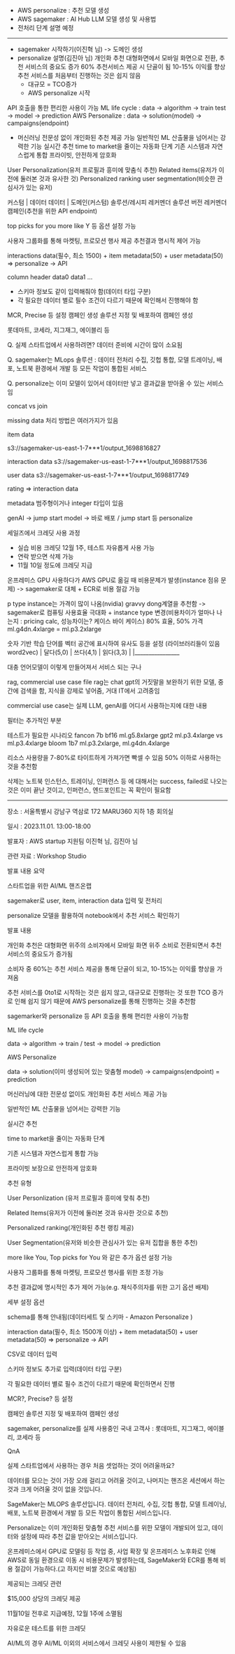 - AWS personalize : 추천 모델 생성
- AWS sagemaker : AI Hub LLM 모델 생성 및 사용법
- 전처리 단계 설명 예정
---
- sagemaker 시작하기(이진혁 님) -> 도메인 생성
- personalize 설명(김진아 님)
개인화 추천
대형화면에서 모바일 화면으로 전환, 추천 서비스의 중요도 증가
60% 추천서비스 제공 시 단골이 됨
10-15% 이익률 향상
추천 서비스를 처음부터 진행하는 것은 쉽지 않음
    - 대규모 = TCO증가
    - AWS personalize 시작

API 호출을 통한 편리한 사용이 가능
ML life cycle : data -> algorithm -> train test -> model -> prediction
AWS Personalize : data -> solution(model) -> campaigns(endpoint)

- 머신러닝 전문성 없이 개인화된 추천 제공 가능
일반적인 ML 산출물을 넘어서는 강력한 기능
실시간 추천
time to market을 줄이는 자동화 단계
기존 시스템과 자연스럽게 통합
프라이빗, 안전하게 암호화

User Personalization(유저 프로필과 흥미에 맞춤식 추천)
Related items(유저가 이전에 둘러본 것과 유사한 것)
Personalized ranking
user segmentation(비슷한 관심사가 있는 유저)

커스텀 | 데이터  데이터 | 도메인(커스텀)
        솔루션/레시피   레커멘더
        솔루션 버전     레커멘더
    캠페인(추천을 위한 API endpoint)

top picks for you
more like Y 등 옵션 설정 가능

사용자 그룹화를 통해 마켓팅, 프로모션 행사 제공
추천결과 명시적 제어 가능

interactions data(필수, 최소 1500) + item metadata(50) + user metadata(50) => personalize -> API

column header
data0
data1
...
+ 스키마 정보도 같이 입력해줘야 함(데이터 타입 구분)
+ 각 필요한 데이터 별로 필수 조건이 다르기 때문에 확인해서 진행해야 함

MCR, Precise 등 설정
캠페인 생성 솔루션 지정 및 배포하여 캠페인 생성

롯데마트, 코세라, 지그재그, 에이블리 등

Q. 실제 스타트업에서 사용하려면?
데이터 준비에 시간이 많이 소요됨

Q. sagemaker는 MLops 솔루션 : 데이터 전처리 수집, 깃헙 통합, 모델 트레이닝, 배포, 노트북 환경에서 개발 등 모든 작업이 통합된 서비스

Q. personalize는 이미 모델이 있어서 데이터만 넣고 결과값을 받아올 수 있는 서비스임

concat vs join

missing data 처리 방법은 여러가지가 있음

item data

s3://sagemaker-us-east-1-7***1/output_1698816827

interaction data
s3://sagemaker-us-east-1-7***1/output_1698817536

user data
s3://sagemaker-us-east-1-7***1/output_1698817749

rating => interaction data

metadata 범주형이거나 integer 타입이 있음

genAI -> jump start model -> 바로 배포 / jump start 등
personalize

세일즈에서 크레딧 사용 과정
- 실습 비용 크레딧 12월 1주, 테스트 자유롭게 사용 가능
- 연락 받으면 삭제 가능
- 11월 10일 정도에 크레딧 지급

온프레미스 GPU 사용하다가 AWS GPU로 옮길 때 비용문제가 발생(instance 점유 문제) -> sagemaker로 대체 + ECR로 비용 절감 가능

p type instance는 가격이 많이 나옴(nvidia)
gravvy dong계열을 추천함
-> sagemaker로 컴퓨팅 사용효율 극대화 + instance type 변경(비용차이가 얼마나 나는지 : pricing calc, 성능차이는? 케이스 바이 케이스) 80% 효율, 50% 가격
ml.g4dn.4xlarge = ml.p3.2xlarge

숫자 기반 학습
단어를 벡터 공간에 표시하여 유사도 등을 설정
(라이브러리들이 있음 word2vec)
| 달다(5,0)
|    쓰다(4,1)
|         읽다(3,3)
|
|________________

대충 언어모델이 이렇게 만들어져서 서비스 되는 구나

rag, commercial use case file
rag는 chat gpt의 거짓말을 보완하기 위한 모델, 중간에 검색을 함, 지식을 강제로 넣어줌, 거대 IT에서 고려중임

commercial use case는 실제 LLM, genAI를 어디서 사용하는지에 대한 내용

필터는 추가적인 부분

테스트가 필요한 시나리오
fancon 7b bf16 ml.g5.8xlarge
gpt2 ml.p3.4xlarge vs ml.p3.4xlarge
bloom 1b7 ml.p3.2xlarge, ml.g4dn.4xlarge

리소스 사용량을 7-80%로 타이트하게 가져가면 빡셀 수 있음
50% 이하로 사용하는 것을 추천함

삭제는 노트북 인스턴스, 트레이닝, 인퍼런스 등 에 대해서는 success, failed로 나오는 것은 이미 끝난 것이고, 인퍼런스, 엔드포인트는 꼭 확인이 필요함

---

장소 : 서울특별시 강남구 역삼로 172 MARU360 지하 1층 회의실

일시 : 2023.11.01. 13:00-18:00

발표자 : AWS startup 지원팀 이진혁 님, 김진아 님

관련 자료 : Workshop Studio 

발표 내용 요약

스타트업을 위한 AI/ML 핸즈온랩

sagemaker로 user, item, interaction data 입력 및 전처리

personalize 모델을 활용하여 notebook에서 추천 서비스 확인하기

발표 내용

개인화 추천은 대형화면 위주의 소비자에서 모바일 화면 위주 소비로 전환되면서 추천 서비스의 중요도가 증가됨

소비자 중 60%는 추천 서비스 제공을 통해 단골이 되고, 10-15%는 이익률 향상을 가져옴

추천 서비스를 0to1로 시작하는 것은 쉽지 않고, 대규모로 진행하는 것 또한 TCO 증가로 인해 쉽지 않기 때문에 AWS personalize를 통해 진행하는 것을 추천함

sagemarker와 personalize 등 API 호출을 통해 편리한 사용이 가능함

ML life cycle

data → algorithm → train / test → model → prediction

AWS Personalize

data → solution(이미 생성되어 있는 맞춤형 model) → campaigns(endpoint) = prediction

머신러닝에 대한 전문성 없이도 개인화된 추천 서비스 제공 가능

일반적인 ML 산출물을 넘어서는 강력한 기능

실시간 추천

time to market을 줄이는 자동화 단계

기존 시스템과 자연스럽게 통합 가능

프라이빗 보장으로 안전하게 암호화

추천 유형

User Personlization (유저 프로필과 흥미에 맞춰 추천)

Related Items(유저가 이전에 둘러본 것과 유사한 것으로 추천)

Personalized ranking(개인화된 추천 랭킹 제공)

User Segmentation(유저와 비슷한 관심사가 있는 유저 집합을 통한 추천)

more like You, Top picks for You 와 같은 추가 옵션 설정 가능

사용자 그룹화를 통해 마켓팅, 프로모션 행사를 위한 조정 가능

추천 결과값에 명시적인 추가 제어 가능(e.g. 채식주의자를 위한 고기 옵션 배제)

세부 설정 옵션

schema를 통해 안내됨(데이터세트 및 스키마 - Amazon Personalize )

interaction data(필수, 최소 1500개 이상) + item metadata(50) + user metadata(50) => personalize → API

CSV로 데이터 입력

스키마 정보도 추가로 입력(데이터 타입 구분)

각 필요한 데이터 별로 필수 조건이 다르기 때문에 확인하면서 진행

MCR?, Precise? 등 설정

캠페인 솔루션 지정 및 배포하여 캠페인 생성

sagemaker, personalize를 실제 사용중인 국내 고객사 : 롯데마트, 지그재그, 에이블리, 코세라 등

QnA

실제 스타트업에서 사용하는 경우 처음 셋업하는 것이 어려울까요?

데이터를 모으는 것이 가장 오래 걸리고 어려울 것이고, 나머지는 핸즈온 세션에서 하는 것과 크게 어려울 것이 없을 것입니다.

SageMaker는 MLOPS 솔루션입니다. 데이터 전처리, 수집, 깃헙 통합, 모델 트레이닝, 배포, 노트북 환경에서 개발 등 모든 작업이 통합된 서비스입니다.

Personalize는 이미 개인화된 맞춤형 추천 서비스를 위한 모델이 개발되어 있고, 데이터와 설정에 따라 추천 값을 받아오는 서비스입니다.

온프레미스에서 GPU로 모델링 등 작업 중, 사업 확장 및 온프레미스 노후화로 인해 AWS로 동일 환경으로 이동 시 비용문제가 발생하는데, SageMaker와 ECR를 통해 비용 절감이 가능하다.(고 하지만 비쌀 것으로 예상됨)

제공되는 크레딧 관련

$15,000 상당의 크레딧 제공

11월10일 전후로 지급예정, 12월 1주에 소멸됨

자유로운 테스트를 위한 크레딧

AI/ML의 경우 AI/ML 이외의 서비스에서 크레딧 사용이 제한될 수 있음

